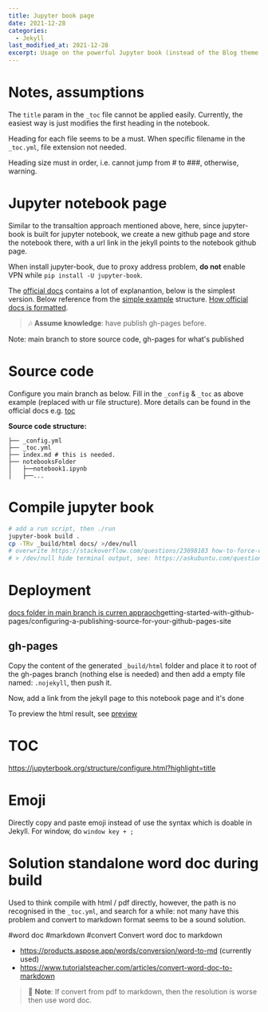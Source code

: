 ```yaml
---
title: Jupyter book page
date: 2021-12-28
categories:
  - Jekyll
last_modified_at: 2021-12-28
excerpt: Usage on the powerful Jupyter book (instead of the Blog theme - Jekyll)
---
```


# Notes, assumptions

The ``title`` param in the ``_toc`` file cannot be applied easily. Currently, the easiest way is just modifies the first heading in the notebook.

Heading for each file seems to be a must.
When specific filename in the ``_toc.yml``, file extension not needed.

Heading size must in order, i.e. cannot jump from # to ###, otherwise, warning.

# Jupyter notebook page

Similar to the transaltion approach mentioned above, here, since jupyter-book is built for jupyter notebook, we create a new github page and store the notebook there, with a url link in the jekyll points to the notebook github page.

When install jupyter-book, due to proxy address problem, **do not** enable VPN while ``pip install -U jupyter-book``.

The [official docs](https://jupyterbook.org/start/your-first-book.html) contains a lot of explanantion, below is the simplest version.
Below reference from the [simple example](https://github.com/executablebooks/quantecon-mini-example/tree/master/mini_book) structure. [How official docs is formatted](https://github.com/executablebooks/jupyter-book/blob/master/docs/_toc.yml).

> :notes: **Assume knowledge**: have publish gh-pages before.

Note: main branch to store source code, gh-pages for what's published

# Source code

Configure you main branch as below.
Fill in the ``_config`` & ``_toc`` as above example (replaced with ur file structure).
More details can be found in the official docs e.g. [toc](https://jupyterbook.org/customize/toc.html)

**Source code structure:**

```
├── _config.yml
├── _toc.yml
├── index.md # this is needed.
├── notebooksFolder
│   ├──notebook1.ipynb
│   ├──...
```

# Compile jupyter book

```bash
# add a run script, then ./run
jupyter-book build .
cp -TRv _build/html docs/ >/dev/null 
# overwrite https://stackoverflow.com/questions/23698183 how-to-force-cp-to-overwrite-directory-instead-of-creating-another-one-inside
# > /dev/null hide terminal output, see: https://askubuntu.com/questions/98377/how-to-hide-terminal-output-when-executing-a-command
```

# Deployment

[docs folder in main branch is curren appraoch](https://docs.github.com/en/pages/)getting-started-with-github-pages/configuring-a-publishing-source-for-your-github-pages-site

## gh-pages 

Copy the content of the generated ``_build/html`` folder and place it to root of the gh-pages branch (nothing else is needed) and then add a empty file named: ``.nojekyll``, then push it.

Now, add a link from the jekyll page to this notebook page and it's done

To preview the html result, see [preview](https://jupyterbook.org/start/build.html)

# TOC

https://jupyterbook.org/structure/configure.html?highlight=title

# Emoji

Directly copy and paste emoji instead of use the syntax which is doable in Jekyll.
For window, do ``window key + ;``

# Solution standalone word doc during build

Used to think compile with html / pdf directly, however, the path is no recognised in the ``_toc.yml``, and search for a while: not many have this problem and convert to markdown format seems to be a sound solution.

\#word doc \#markdown \#convert
Convert word doc to markdown
- https://products.aspose.app/words/conversion/word-to-md (currently used)
- https://www.tutorialsteacher.com/articles/convert-word-doc-to-markdown

> :gem: **Note**: If convert from pdf to markdown, then the resolution is worse then use word doc.